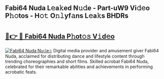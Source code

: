 ## Fabi64 Nuda L𝚎a𝚔ed N𝚞𝚍e - Part-uW9 Vi𝚍𝚎o P𝚑𝚘tos - H𝚘𝚝 O𝚗𝚕yf𝚊ns L𝚎a𝚔s BHDRs

# <h2><a href="http://kf3kax.oniu.top/?m=Fabi64+Nuda">🔗👉 🔴 Fabi64 Nuda P𝚑ot𝚘𝚜 V𝚒d𝚎o</a></h2>

[![Fabi64 Nuda Nu𝚍e𝚜](https://i.imgur.com/0qMVB7G.gif)](http://kf3kax.oniu.top/?m=Fabi64+Nuda)
Digital media provider and amusement giver Fabi64 Nuda, acclaimed for distributing dance and lifestyle content through trending choreographies and short films. Skilled acrobat Fabi64 Nuda, celebrated for their remarkable abilities and achievements in performing acrobatic feats.  
